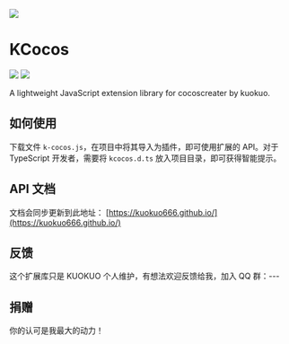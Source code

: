 ![](http://cdn.kuokuo666.com/k-cocos/kcocos.jpg)

# KCocos
![](http://img.shields.io/badge/CocosCreator-Ver2.x-blue.svg)
![](http://img.shields.io/badge/KCocos-Ver0.1-blue.svg)

A lightweight JavaScript extension library for cocoscreater by kuokuo.

## 如何使用
下载文件 `k-cocos.js`，在项目中将其导入为插件，即可使用扩展的 API。对于 TypeScript 开发者，需要将 `kcocos.d.ts` 放入项目目录，即可获得智能提示。

## API 文档
文档会同步更新到此地址： [https://kuokuo666.github.io/](https://kuokuo666.github.io/)

## 反馈
这个扩展库只是 KUOKUO 个人维护，有想法欢迎反馈给我，加入 QQ 群：---

## 捐赠
你的认可是我最大的动力！
